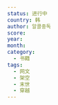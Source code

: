 ```yaml
---
status: 进行中
country: 韩
author: 알콜중독
score:
year:
month:
category:
  - 书籍
tags:
  - 网文
  - 架空
  - 末世
  - 穿越
---
```

